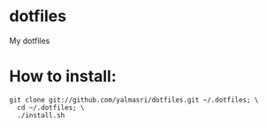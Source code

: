# dotfiles
My dotfiles


# How to install:
```
git clone git://github.com/yalmasri/dotfiles.git ~/.dotfiles; \
  cd ~/.dotfiles; \
  ./install.sh
```
